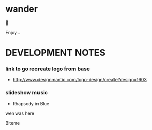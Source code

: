# wander

:tada:

Enjoy… 



# DEVELOPMENT NOTES

### link to go recreate logo from base
- http://www.designmantic.com/logo-design/create?design=1603

### slideshow music
- Rhapsody in Blue 


wen was here


Biteme

